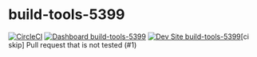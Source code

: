 # build-tools-5399

[![CircleCI](https://circleci.com/gh/pantheon-ci-bot/build-tools-5399.svg?style=shield)](https://circleci.com/gh/pantheon-ci-bot/build-tools-5399)
[![Dashboard build-tools-5399](https://img.shields.io/badge/dashboard-build_tools_5399-yellow.svg)](https://dashboard.pantheon.io/sites/daa45e65-19d7-448e-8f8a-b76720b48622#dev/code)
[![Dev Site build-tools-5399](https://img.shields.io/badge/site-build_tools_5399-blue.svg)](http://dev-build-tools-5399.pantheonsite.io/)[ci skip] Pull request that is not tested (#1)
